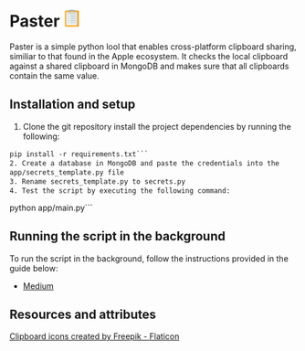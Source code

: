 # Paster <img src="app/clipboard.png" width="30">

Paster is a simple python lool that enables cross-platform clipboard sharing, similiar to that found in the
Apple ecosystem. It checks the local clipboard against a shared clipboard in MongoDB and makes sure that all 
clipboards contain the same value.


## Installation and setup

1. Clone the git repository install the project dependencies by running the following:
```
pip install -r requirements.txt```
2. Create a database in MongoDB and paste the credentials into the app/secrets_template.py file
3. Rename secrets_template.py to secrets.py
4. Test the script by executing the following command:
```
python app/main.py```

## Running the script in the background

To run the script in the background, follow the instructions provided in the guide below:
* [Medium](https://github.com/mobxjs/mobx)

## Resources and attributes

<a href="https://www.flaticon.com/free-icons/clipboard" title="clipboard icons">Clipboard icons created by Freepik - Flaticon</a>